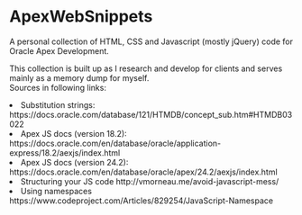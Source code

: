 # ApexWebSnippets
<p>
  A personal collection of HTML, CSS and Javascript (mostly jQuery) code for Oracle Apex Development.
</p>
<p>
  This collection is built up as I research and develop for clients and serves mainly as a memory dump for myself. </br>
  Sources in following links:</br>
  <li> Substitution strings: https://docs.oracle.com/database/121/HTMDB/concept_sub.htm#HTMDB03022 </li>
  <li> Apex JS docs (version 18.2): https://docs.oracle.com/en/database/oracle/application-express/18.2/aexjs/index.html </li>
  <li> Apex JS docs (version 24.2): https://docs.oracle.com/en/database/oracle/apex/24.2/aexjs/index.html </li>
  <li> Structuring your JS code http://vmorneau.me/avoid-javascript-mess/</li>
  <li> Using namespaces https://www.codeproject.com/Articles/829254/JavaScript-Namespace</li>
</p>
